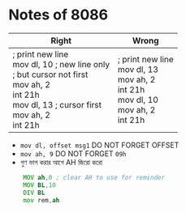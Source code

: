 # Notes of 8086

| Right                                                                                                                                                                           | Wrong                                                                                                                |
| ------------------------------------------------------------------------------------------------------------------------------------------------------------------------------- | -------------------------------------------------------------------------------------------------------------------- |
| ; print new line<br>    mov dl, 10 ; new line only <br>	; but cursor not first<br>    mov ah, 2<br>    int 21h<br>    mov dl, 13 ; cursor first<br>    mov ah, 2<br>    int 21h | ; print new line<br>    mov dl, 13<br>    mov ah, 2<br>    int 21h<br>    mov dl, 10<br>    mov ah, 2<br>    int 21h |
- `mov dl, offset msg1` DO NOT FORGET OFFSET
- `mov ah, 9` DO NOT FORGET `09h`
-  গুণ ভাগ করার আগে AH জিরো করো 
```asm
    MOV ah,0 ; clear AH to use for reminder
    MOV BL,10
    DIV BL  
    mov rem,ah
```
